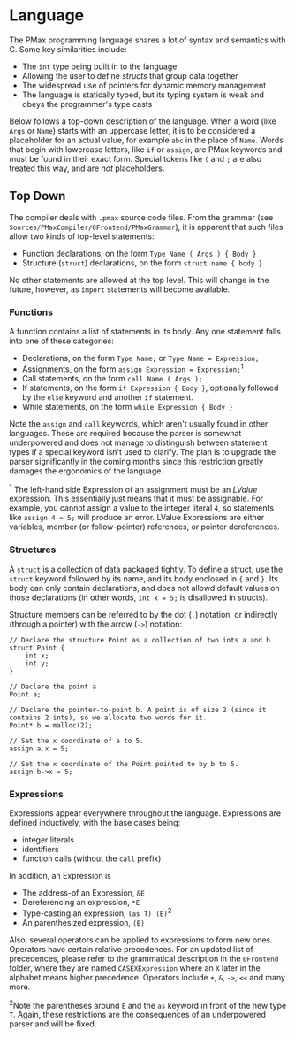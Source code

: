 #  Language

The PMax programming language shares a lot of syntax and semantics with C. Some key similarities include:
- The `int` type being built in to the language
- Allowing the user to define _structs_ that group data together
- The widespread use of pointers for dynamic memory management
- The language is statically typed, but its typing system is weak and obeys the programmer's type casts

Below follows a top-down description of the language. When a word (like `Args` or `Name`) starts with an uppercase letter, it is to be considered a placeholder for an actual value, for example `abc` in the place of `Name`. Words that begin with lowercase letters, like `if` or `assign`, are PMax keywords and must be found in their exact form. Special tokens like `(` and `;` are also treated this way, and are _not_ placeholders.

## Top Down

The compiler deals with `.pmax` source code files. From the grammar (see `Sources/PMaxCompiler/0Frontend/PMaxGrammar`), it is apparent that such files allow two kinds of top-level statements:
- Function declarations, on the form `Type Name ( Args ) { Body }`
- Structure (`struct`) declarations, on the form `struct name { body }`

No other statements are allowed at the top level. This will change in the future, however, as `import` statements will become available.

### Functions

A function contains a list of statements in its body. Any one statement falls into one of these categories:
- Declarations, on the form `Type Name;` or `Type Name = Expression;`
- Assignments, on the form `assign Expression = Expression;`<sup>1</sup>
- Call statements, on the form `call Name ( Args );`
- If statements, on the form `if Expression { Body }`, optionally followed by the `else` keyword and another `if` statement.
- While statements, on the form `while Expression { Body }`

Note the `assign` and `call` keywords, which aren't usually found in other languages. These are required because the parser is somewhat underpowered and does not manage to distinguish between statement types if a special keyword isn't used to clarify. The plan is to upgrade the parser significantly in the coming months since this restriction greatly damages the ergonomics of the language.

<sup>1</sup> The left-hand side Expression of an assignment must be an _LValue_ expression. This essentially just means that it must be assignable. For example, you cannot assign a value to the integer literal `4`, so statements like `assign 4 = 5;` will produce an error. LValue Expressions are either variables, member (or follow-pointer) references, or pointer dereferences. 

### Structures

A `struct` is a collection of data packaged tightly. To define a struct, use the `struct` keyword followed by its name, and its body enclosed in `{` and `}`. Its body can only contain declarations, and does not allowd default values on those declarations (in other words, `int x = 5;` is disallowed in structs).

Structure members can be referred to by the dot (`.`) notation, or indirectly (through a pointer) with the arrow (`->`) notation:

```
// Declare the structure Point as a collection of two ints a and b.
struct Point {
    int x;
    int y;
}

// Declare the point a
Point a;

// Declare the pointer-to-point b. A point is of size 2 (since it contains 2 ints), so we allocate two words for it.
Point* b = malloc(2);

// Set the x coordinate of a to 5.
assign a.x = 5;

// Set the x coordinate of the Point pointed to by b to 5.
assign b->x = 5;
```

### Expressions

Expressions appear everywhere throughout the language. Expressions are defined inductively, with the base cases being:
- integer literals
- identifiers
- function calls (without the `call` prefix)

In addition, an Expression is
- The address-of an Expression, `&E`
- Dereferencing an expression, `*E`
- Type-casting an expression, `(as T) (E)`<sup>2</sup>
- An parenthesized expression, `(E)`

Also, several operators can be applied to expressions to form new ones. Operators have certain relative precedences. For an updated list of precedences, please refer to the grammatical description in the `0Frontend` folder, where they are named `CASEXExpression` where an `X` later in the alphabet means higher precedence. Operators include `+`, `&`, `->`, `<<` and many more.

<sup>2</sup>Note the parentheses around `E` and the `as` keyword in front of the new type `T`. Again, these restrictions are the consequences of an underpowered parser and will be fixed.
